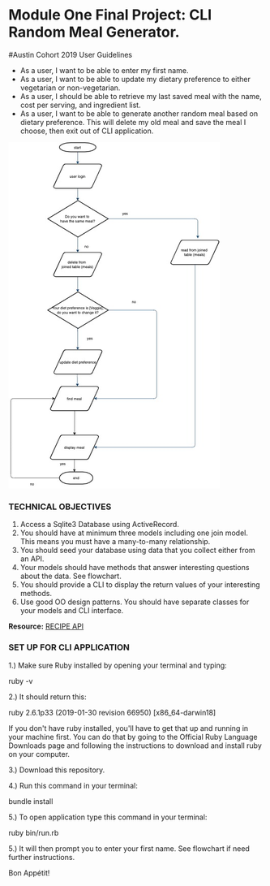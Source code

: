 # Module One Final Project: CLI Random Meal Generator.

#Austin Cohort 2019 User Guidelines

* As a user, I want to be able to enter my first name. 
* As a user, I want to be able to update my dietary preference to either vegetarian or non-vegetarian.
* As a user, I should be able to retrieve my last saved meal with the name, cost per serving, and ingredient list.
* As a user, I want to be able to generate another random meal based on dietary preference. This will delete my old meal and 
 save the meal I choose, then exit out of CLI application.  

![Epicure flowchart](Epicure.jpg)

### TECHNICAL OBJECTIVES

1. Access a Sqlite3 Database using ActiveRecord.
2. You should have at minimum three models including one join model. This means you must have a many-to-many relationship.
3. You should seed your database using data that you collect either from an API.
4. Your models should have methods that answer interesting questions about the data. See flowchart.
5. You should provide a CLI to display the return values of your interesting methods.  
6. Use good OO design patterns. You should have separate classes for your models and CLI interface.

  **Resource:** [RECIPE API](https://spoonacular.com/food-api)
  
  ### SET UP FOR CLI APPLICATION 
  
1.) Make sure Ruby installed by opening your terminal and typing:

ruby -v

2.) It should return this:

ruby 2.6.1p33 (2019-01-30 revision 66950) [x86_64-darwin18]

If you don't have ruby installed, you'll have to get that up and running in your machine first. You can do that by going to the Official Ruby Language Downloads page and following the instructions to download and install ruby on your computer.

3.) Download this repository.

4.) Run this command in your terminal:

bundle install

5.) To open application type this command in your terminal:

ruby bin/run.rb

5.) It will then prompt you to enter your first name.  See flowchart if need further instructions. 

Bon Appétit!


